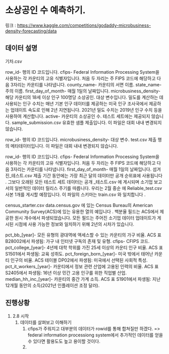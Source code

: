# 소상공인 수 예측하기.

링크 : https://www.kaggle.com/competitions/godaddy-microbusiness-density-forecasting/data


## 데이터 설명

기차.csv

row_id- 행의 ID 코드입니다.
cfips- Federal Information Processing System을 사용하는 각 카운티의 고유 식별자입니다. 처음 두 자리는 주 FIPS 코드에 해당하고 다음 3자리는 카운티를 나타냅니다.
county_name- 카운티의 서면 이름.
state_name- 주의 이름.
first_day_of_month- 매월 1일의 날짜입니다.
microbusiness_density- 해당 카운티의 18세 이상 인구 100명당 소상공인. 대상 변수입니다. 밀도를 계산하는 데 사용되는 인구 수치는 매년 기본 인구 데이터를 제공하는 미국 인구 조사국에서 제공하는 업데이트 속도로 인해 2년 지연됩니다. 2021년 밀도 수치는 2019년 인구 수치 등을 사용하여 계산합니다.
active- 카운티의 소상공인 수. 테스트 세트에는 제공되지 않습니다.
sample_submission.csv 유효한 샘플 제출입니다. 이 파일은 대회 내내 변경되지 않습니다.

row_id- 행의 ID 코드입니다.
microbusiness_density- 대상 변수.
test.csv 제출 행의 메타데이터입니다. 이 파일은 대회 내내 변경되지 않습니다.

row_id- 행의 ID 코드입니다.
cfips- Federal Information Processing System을 사용하는 각 카운티의 고유 식별자입니다. 처음 두 자리는 주 FIPS 코드에 해당하고 다음 3자리는 카운티를 나타냅니다.
first_day_of_month- 매월 1일의 날짜입니다.
섬겨 진_테스트.csv 제출 기간 동안에는 가장 최근 달의 데이터만 공개 순위표에 사용됩니다 . 그보다 오래된 모든 테스트 세트 데이터는 공개 _테스트.csv 에 게시되며 소기업 보고서의 일반적인 데이터 릴리스 주기를 따릅니다. 우리는 2월 중순 에 Reliable_test.csv 사본 1개를 게시할 예정입니다. 이 파일의 스키마는 train.csv 와 일치합니다 .

census_starter.csv data.census.gov 에 있는 Census Bureau의 American Community Survey(ACS)에 있는 유용한 열의 예입니다 . 백분율 필드는 ACS에서 제공한 원시 개수에서 파생되었습니다. 모든 필드는 주어진 소기업 데이터 업데이트가 게시된 시점에 사용 가능한 정보와 일치하기 위해 2년의 시차가 있습니다.

pct_bb_[year]- 모든 유형의 광대역에 액세스할 수 있는 카운티의 가구 비율. ACS 표 B28002에서 파생됨: 가구 내 인터넷 구독의 존재 및 유형.
cfips- CFIPS 코드.
pct_college_[year]- 4년제 대학 학위를 가진 25세 이상의 카운티 인구 비율. ACS 표 S1501에서 파생됨: 교육 성취도.
pct_foreign_born_[year]- 미국 밖에서 태어난 카운티 인구의 비율. ACS 테이블 DP02에서 파생됨: 미국에서 선택된 사회적 특성.
pct_it_workers_[year]- 카운티에서 정보 관련 산업에 고용된 인력의 비율. ACS 표 S2405에서 파생됨: 16년 이상 민간 고용 인구를 위한 직업별 산업.
median_hh_inc_[year]- 카운티의 중간 가계 소득. ACS 표 S1901에서 파생됨: 지난 12개월 동안의 소득(2021년 인플레이션 조정 달러).


## 진행상황

1) 2.8 시작
   1) 데이터를 살펴보고 이해하기
      1) cfips가 주워지고 대부분의 데이터가 rowid를 통해 합쳐질만 하겠다. => federal information processiong  system에서 추가적인 데이터를 얻을 수 있다면 활용도도 높고 용이할 것이다.
      2) 